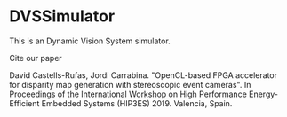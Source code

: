 # DVSSimulator

This is an Dynamic Vision System simulator.



Cite our paper

David Castells-Rufas, Jordi Carrabina. "OpenCL-based FPGA accelerator for disparity map generation with stereoscopic event cameras". In Proceedings of the International Workshop on High Performance Energy-Efficient Embedded Systems (HIP3ES) 2019. Valencia, Spain.


